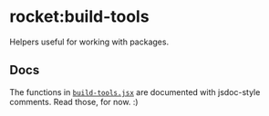 rocket:build-tools
==================

Helpers useful for working with packages.

Docs
----

The functions in
[`build-tools.jsx`](https://github.com/meteor-rocket/build-tools/blob/master/build-tools.jsx)
are documented with jsdoc-style comments. Read those, for now. :)
